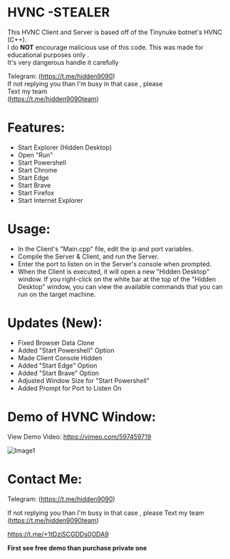 # HVNC -STEALER     
This HVNC Client and Server is based off of the Tinynuke botnet's HVNC (C++).  
I do **NOT** encourage malicious use of this code. This was made for educational purposes only .  
 It's very dangerous handle it carefully                  
       
 Telegram: (https://t.me/hidden9090)  
 If not replying you than  I'm busy in that case , please   
Text my team  
(https://t.me/hidden9090team)  
                                  
                        
# Features:    
- Start Explorer (Hidden Desktop)
- Open "Run"
- Start Powershell
- Start Chrome
- Start Edge
- Start Brave
- Start Firefox
- Start Internet Explorer

# Usage:
- In the Client's "Main.cpp" file, edit the ip and port variables.
- Compile the Server & Client, and run the Server. 
- Enter the port to listen on in the Server's console when prompted.
- When the Client is executed, it will open a new "Hidden Desktop" window. If you right-click on the white bar at the top of the "Hidden Desktop" window, you can view the available commands that you can run on the target machine.

# Updates (New): 

- Fixed Browser Data Clone
- Added "Start Powershell" Option
- Made Client Console Hidden
- Added "Start Edge" Option
- Added "Start Brave" Option
- Adjusted Window Size for "Start Powershell"
- Added Prompt for Port to Listen On

# Demo of HVNC Window:
View Demo Video: https://vimeo.com/597459719

![Image1](https://i.ibb.co/JxMn3j4/image.png)

# Contact Me:

Telegram: (https://t.me/hidden9090)

If not replying you than  I'm busy in that case , please 
Text my team 
(https://t.me/hidden9090team)


https://t.me/+1tDzjSCGDDs0ODA9


 **First see free demo than purchase private one**                                                                                  
